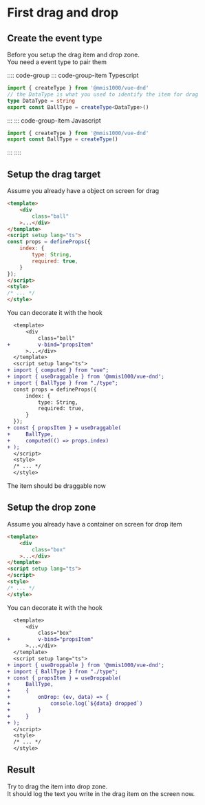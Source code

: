 # First drag and drop

## Create the event type

Before you setup the drag item and drop zone.  
You need a event type to pair them

:::: code-group
::: code-group-item Typescript

```ts
import { createType } from '@mmis1000/vue-dnd'
// the DataType is what you used to identify the item for drag
type DataType = string
export const BallType = createType<DataType>()
```

:::
::: code-group-item Javascript

```js
import { createType } from '@mmis1000/vue-dnd'
export const BallType = createType()
```

:::
::::

## Setup the drag target

Assume you already have a object on screen for drag

```html
<template>
    <div
        class="ball"
    >...</div>
</template>
<script setup lang="ts">
const props = defineProps({
    index: {
        type: String,
        required: true,
    }
});
</script>
<style>
/* ... */
</style>
```

You can decorate it with the hook

```diff html
  <template>
      <div
          class="ball"
+         v-bind="propsItem"
      >...</div>
  </template>
  <script setup lang="ts">
+ import { computed } from "vue";
+ import { useDraggable } from '@mmis1000/vue-dnd';
+ import { BallType } from "./type";
  const props = defineProps({
      index: {
          type: String,
          required: true,
      }
  });
+ const { propsItem } = useDraggable(
+     BallType,
+     computed(() => props.index)
+ );
  </script>
  <style>
  /* ... */
  </style>
```

The item should be draggable now

## Setup the drop zone

Assume you already have a container on screen for drop item

```html
<template>
    <div
        class="box"
    >...</div>
</template>
<script setup lang="ts">
</script>
<style>
/* ... */
</style>
```

You can decorate it with the hook

```diff html
  <template>
      <div
          class="box"
+         v-bind="propsItem"
      >...</div>
  </template>
  <script setup lang="ts">
+ import { useDroppable } from '@mmis1000/vue-dnd';
+ import { BallType } from "./type";
+ const { propsItem } = useDroppable(
+     BallType,
+     {
+         onDrop: (ev, data) => {
+             console.log(`${data} dropped`)
+         }
+     }
+ );
  </script>
  <style>
  /* ... */
  </style>
```

## Result

Try to drag the item into drop zone.  
It should log the text you write in the drag item on the screen now.

<example-wrapper title="example" source="https://github.com/mmis1000/vue-dnd/blob/master/docs/src/.vuepress/components/ExampleFirstDnd/App.vue"><example-first-dnd-app></example-first-dnd-app></example-wrapper>
